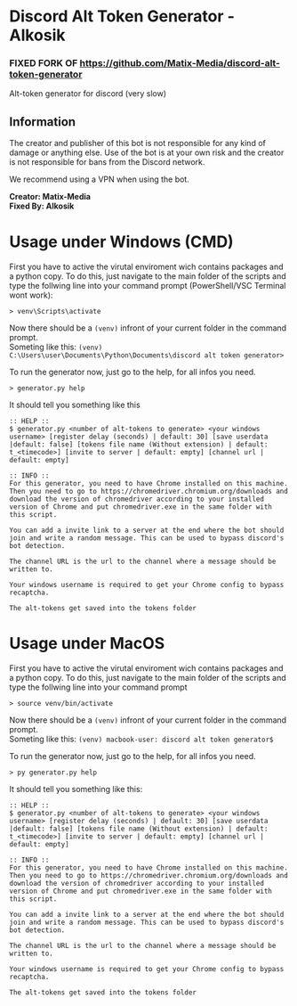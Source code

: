 # Discord Alt Token Generator - Alkosik

### FIXED FORK OF https://github.com/Matix-Media/discord-alt-token-generator

Alt-token generator for discord (very slow)

## Information

The creator and publisher of this bot is not responsible for any kind of damage or anything else. Use of the bot is at your own risk and the creator is not responsible for bans from the Discord network.

We recommend using a VPN when using the bot.

**Creator: Matix-Media**  
**Fixed By: Alkosik**

# Usage under Windows (CMD)

First you have to active the virutal enviroment wich contains packages and a python copy. To do this, just navigate to the main folder of the scripts and type the follwing line into your command prompt (PowerShell/VSC Terminal wont work):

`> venv\Scripts\activate`

Now there should be a `(venv)` infront of your current folder in the command prompt.  
Someting like this: `(venv) C:\Users\user\Documents\Python\Documents\discord alt token generator>`

To run the generator now, just go to the help, for all infos you need.

`> generator.py help`

It should tell you something like this

```
:: HELP ::
$ generator.py <number of alt-tokens to generate> <your windows username> [register delay (seconds) | default: 30] [save userdata |default: false] [tokens file name (Without extension) | default: t_<timecode>] [invite to server | default: empty] [channel url | default: empty]

:: INFO ::
For this generator, you need to have Chrome installed on this machine. Then you need to go to https://chromedriver.chromium.org/downloads and download the version of chromedriver according to your installed version of Chrome and put chromedriver.exe in the same folder with this script.

You can add a invite link to a server at the end where the bot should join and write a random message. This can be used to bypass discord's bot detection.

The channel URL is the url to the channel where a message should be written to.

Your windows username is required to get your Chrome config to bypass recaptcha.

The alt-tokens get saved into the tokens folder

```

# Usage under MacOS

First you have to active the virutal enviroment wich contains packages and a python copy. To do this, just navigate to the main folder of the scripts and type the follwing line into your command prompt

`> source venv/bin/activate`

Now there should be a `(venv)` infront of your current folder in the command prompt.  
Someting like this: `(venv) macbook-user: discord alt token generator$`

To run the generator now, just go to the help, for all infos you need.

`> py generator.py help`

It should tell you something like this:

```
:: HELP ::
$ generator.py <number of alt-tokens to generate> <your windows username> [register delay (seconds) | default: 30] [save userdata |default: false] [tokens file name (Without extension) | default: t_<timecode>] [invite to server | default: empty] [channel url | default: empty]

:: INFO ::
For this generator, you need to have Chrome installed on this machine. Then you need to go to https://chromedriver.chromium.org/downloads and download the version of chromedriver according to your installed version of Chrome and put chromedriver.exe in the same folder with this script.

You can add a invite link to a server at the end where the bot should join and write a random message. This can be used to bypass discord's bot detection.

The channel URL is the url to the channel where a message should be written to.

Your windows username is required to get your Chrome config to bypass recaptcha.

The alt-tokens get saved into the tokens folder
```
